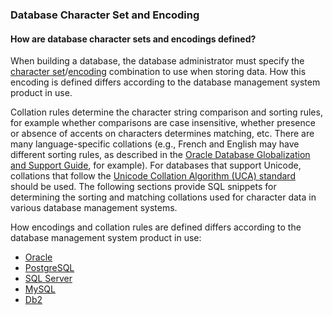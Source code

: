 ### Database Character Set and Encoding

#### How are database character sets and encodings defined?

When building a database, the database administrator must specify the [character set](../../glossary.md#character_set)/[encoding](../../glossary.md#encoding) combination to use when storing data. How this encoding is defined differs according to the database management system product in use.

Collation rules determine the character string comparison and sorting rules, for example whether comparisons are case insensitive, whether presence or absence of accents on characters determines matching, etc. There are many language-specific collations (e.g., French and English may have different sorting rules, as described in the [Oracle Database Globalization and Support Guide](https://docs.oracle.com/en/database/oracle/oracle-database/21/nlspg/linguistic-sorting-and-matching.html#GUID-6175C023-2157-4EEF-ABAE-B47C4E307434), for example). For databases that support Unicode, collations that follow the [Unicode Collation Algorithm (UCA) standard](https://unicode.org/reports/tr10/) should be used. The following sections provide SQL snippets for determining the sorting and matching collations used for character data in various database management systems.

How encodings and collation rules are defined differs according to the database management system product in use:

* [Oracle](oracle/oracle.md) 
* [PostgreSQL](postgresql/postgresql.md) 
* [SQL Server](sqlserver/sqlserver.md)
* [MySQL](mysql/mysql.md)
* [Db2](db2/db2.md)
